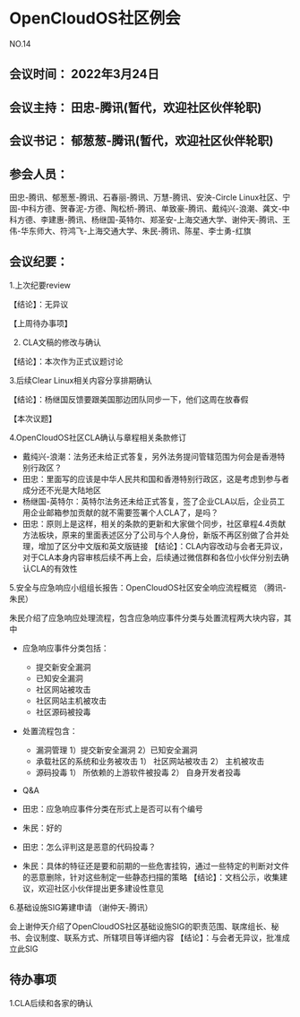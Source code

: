 # OpenCloudOS社区例会

NO.14

## 会议时间： 2022年3月24日
## 会议主持： 田忠-腾讯(暂代，欢迎社区伙伴轮职)
## 会议书记： 郁葱葱-腾讯(暂代，欢迎社区伙伴轮职)
## 参会人员： 
田忠-腾讯、郁葱葱-腾讯、石春丽-腾讯、万慧-腾讯、安泱-Circle Linux社区、宁固-中科方德、贺春泥-方德、陶松桥-腾讯、单致豪-腾讯、戴纯兴-浪潮、龚文-中科方德、李建惠-腾讯、杨继国-英特尔、郑圣安-上海交通大学、谢仲天-腾讯、王伟-华东师大、符鸿飞-上海交通大学、朱民-腾讯、陈星、李士勇-红旗

## 会议纪要：

1.上次纪要review

 【结论】：无异议

【上周待办事项】

2. CLA文稿的修改与确认
 
  【结论】：本次作为正式议题讨论
 
3.后续Clear Linux相关内容分享排期确认
 
  【结论】：杨继国反馈要跟美国那边团队同步一下，他们这周在放春假


【本次议题】

4.OpenCloudOS社区CLA确认与章程相关条款修订
* 戴纯兴-浪潮：法务还未给正式答复，另外法务提问管辖范围为何会是香港特别行政区？
* 田忠：里面写的应该是中华人民共和国和香港特别行政区，这是考虑到参与者成分还不光是大陆地区
* 杨继国-英特尔：英特尔法务还未给正式答复，签了企业CLA以后，企业员工用企业邮箱参加贡献的就不需要签署个人CLA了，是吗？
* 田忠：原则上是这样，相关的条款的更新和大家做个同步，社区章程4.4贡献方法板块，原来的里面表述区分了公司与个人身份，新版不再区别做了合并处理，增加了区分中文版和英文版链接
【结论】：CLA内容改动与会者无异议，对于CLA本身内容审核后续不再上会，后续通过微信群和各位小伙伴分别去确认CLA的有效性

5.安全与应急响应小组组长报告：OpenCloudOS社区安全响应流程概览 （腾讯-朱民）

朱民介绍了应急响应处理流程，包含应急响应事件分类与处置流程两大块内容，其中
* 应急响应事件分类包括：
  * 提交新安全漏洞
  * 已知安全漏洞
  * 社区网站被攻击
  * 社区网站主机被攻击
  * 社区源码被投毒
* 处置流程包含：
  * 漏洞管理
     1）提交新安全漏洞
     2）已知安全漏洞
  * 承载社区的系统和业务被攻击
     1） 社区网站被攻击
     2） 主机被攻击
  * 源码投毒
     1） 所依赖的上游软件被投毒
     2） 自身开发者投毒
 
* Q&A
* 田忠：应急响应事件分类在形式上是否可以有个编号
* 朱民：好的
* 田忠：怎么评判这是恶意的代码投毒？
* 朱民：具体的特征还是要和前期的一些危害挂钩，通过一些特定的判断对文件的恶意删除，针对这些制定一些静态扫描的策略
【结论】：文档公示，收集建议，欢迎社区小伙伴提出更多建设性意见

6.基础设施SIG筹建申请 （谢仲天-腾讯）

会上谢仲天介绍了OpenCloudOS社区基础设施SIG的职责范围、联席组长、秘书、会议制度、联系方式、所辖项目等详细内容
【结论】：与会者无异议，批准成立此SIG


## 待办事项
1.CLA后续和各家的确认

